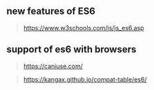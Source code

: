 ## new features of ES6 
> https://www.w3schools.com/js/js_es6.asp 

## support of es6 with browsers 
> https://caniuse.com/

> https://kangax.github.io/compat-table/es6/
